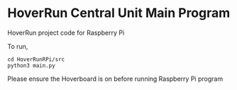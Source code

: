 # HoverRun Central Unit Main Program

HoverRun project code for Raspberry Pi

To run,

```
cd HoverRunRPi/src
python3 main.py
```

Please ensure the Hoverboard is on before running Raspberry Pi program

